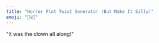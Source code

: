 ```yaml
---
title: "Horror Plot Twist Generator (But Make It Silly)"
emoji: "🧟‍♀️🎪"
---
```


"It was the clown all along!"